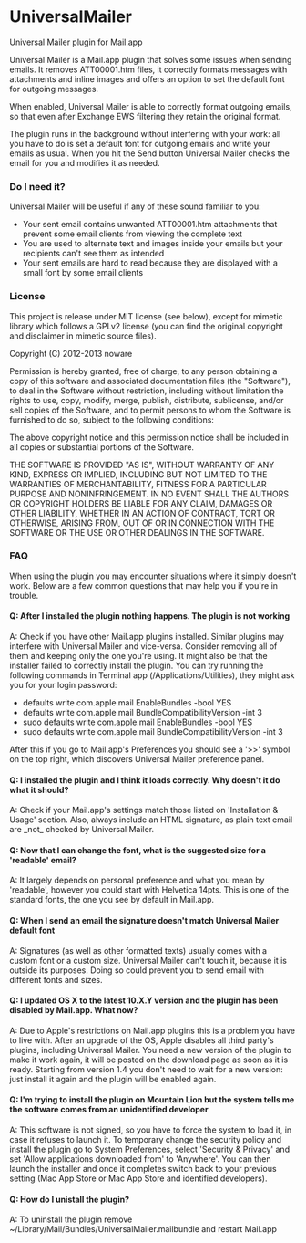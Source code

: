 UniversalMailer
===============

Universal Mailer plugin for Mail.app

Universal Mailer is a Mail.app plugin that solves some issues when sending emails. It removes ATT00001.htm files,
   it correctly formats messages with attachments and inline images and offers an option to set the default font for outgoing messages.
   </p>
   <p>
   When enabled, Universal Mailer is able to correctly format outgoing emails, so that even after Exchange EWS
   filtering they retain the original format.
   </p>
   <p>
   The plugin runs in the background without interfering with your work: all you have to do is set a default font for outgoing emails and
   write your emails as usual. When you hit the Send button Universal Mailer checks the email for you and modifies it as needed.
   </p>

   <h3>Do I need it?</h3>
   <p>Universal Mailer will be useful if any of these sound familiar to you:</p>
   <ul>
    <li>Your sent email contains unwanted ATT00001.htm attachments that prevent some email clients from viewing the complete text</li>
    <li>You are used to alternate text and images inside your emails but your recipients can't see them as intended</li>
    <li>Your sent emails are hard to read because they are displayed with a small font by some email clients</li>
   </ul>

<h3>License</h3>
<p>
This project is release under MIT license (see below), except for mimetic library which follows a GPLv2 license
(you can find the original copyright and disclaimer in mimetic source files).
</p>
<p>
   Copyright (C) 2012-2013 noware
</p>
 
   <p>Permission is hereby granted, free of charge, to any person obtaining a copy of this software and
   associated documentation files (the "Software"), to deal in the Software without restriction,
   including without limitation the rights to use, copy, modify, merge, publish, distribute, sublicense,
   and/or sell copies of the Software, and to permit persons to whom the Software is furnished to do so,
   subject to the following conditions:</p>
  
   <p>The above copyright notice and this permission notice shall be included in all copies or substantial
   portions of the Software.</p>

   <p>THE SOFTWARE IS PROVIDED "AS IS", WITHOUT WARRANTY OF ANY KIND, EXPRESS OR IMPLIED,
   INCLUDING BUT NOT LIMITED TO THE WARRANTIES OF MERCHANTABILITY, FITNESS FOR A PARTICULAR PURPOSE
   AND NONINFRINGEMENT. IN NO EVENT SHALL THE AUTHORS OR COPYRIGHT HOLDERS BE LIABLE FOR ANY CLAIM,
   DAMAGES OR OTHER LIABILITY, WHETHER IN AN ACTION OF CONTRACT, TORT OR OTHERWISE, ARISING FROM,
   OUT OF OR IN CONNECTION WITH THE SOFTWARE OR THE USE OR OTHER DEALINGS IN THE SOFTWARE.</p>

</p>

<h3>FAQ</h3>
   <p>When using the plugin you may encounter situations where it simply doesn't work. Below are a few common questions that may
   help you if you're in trouble.</p>

   <h4>Q: After I installed the plugin nothing happens. The plugin is not working</h4>
   <p>A: Check if you have other Mail.app plugins installed. Similar plugins may interfere with Universal Mailer and vice-versa. Consider removing
   all of them and keeping only the one you're using.
   It might also be that the installer failed to correctly install the plugin. You can try running the following commands in Terminal app (/Applications/Utilities), they might ask you for your login password:

<ul>
<li>defaults write com.apple.mail EnableBundles -bool YES</li>
<li>defaults write com.apple.mail BundleCompatibilityVersion -int 3</li>
<li>sudo defaults write com.apple.mail EnableBundles -bool YES</li>
<li>sudo defaults write com.apple.mail BundleCompatibilityVersion -int 3</li>
</ul>
After this if you go to Mail.app's Preferences you should see a '>>' symbol on the top right, which discovers Universal Mailer preference panel.
</p>

   <h4>Q: I installed the plugin and I think it loads correctly. Why doesn't it do what it should?</h4>
   <p>A: Check if your Mail.app's settings match those listed on 'Installation &amp; Usage' section. Also, always include an HTML signature,
   as plain text email are _not_ checked by Universal Mailer.</p>

   <h4>Q: Now that I can change the font, what is the suggested size for a 'readable' email?</h4>
   <p>A: It largely depends on personal preference and what you mean by 'readable', however you could start with Helvetica 14pts.
   This is one of the standard fonts, the one you see by default in Mail.app.</p>

   <h4>Q: When I send an email the signature doesn't match Universal Mailer default font</h4>
   <p>A: Signatures (as well as other formatted texts) usually comes with a custom font or a custom size. Universal Mailer can't touch it, because
    it is outside its purposes. Doing so could prevent you to send email with different fonts and sizes.</p>

   <h4>Q: I updated OS X to the latest 10.X.Y version and the plugin has been disabled by Mail.app. What now?</h4>
   <p>A: Due to Apple's restrictions on Mail.app plugins this is a problem you have to live with. After an upgrade of the OS, Apple disables
    all third party's plugins, including Universal Mailer. You need a new version of the plugin to make it work again, it will be posted on the
    download page as soon as it is ready. Starting from version 1.4 you don't need to wait for a new version: just install it again and the
    plugin will be enabled again.</p>

   <h4>Q: I'm trying to install the plugin on Mountain Lion but the system tells me the software comes from an unidentified developer</h4>
   <p>A: This software is not signed, so you have to force the system to load it, in case it refuses to launch it. To temporary change the security policy and install the plugin go to System Preferences, select 'Security &amp; Privacy' and set 'Allow applications downloaded from' to 'Anywhere'. You can then launch the installer and once it completes switch back to your previous setting (Mac App Store or Mac App Store and identified developers).</p>
   
   <h4>Q: How do I unistall the plugin?</h4>
   <p>A: To uninstall the plugin remove ~/Library/Mail/Bundles/UniversalMailer.mailbundle and restart Mail.app</p>

